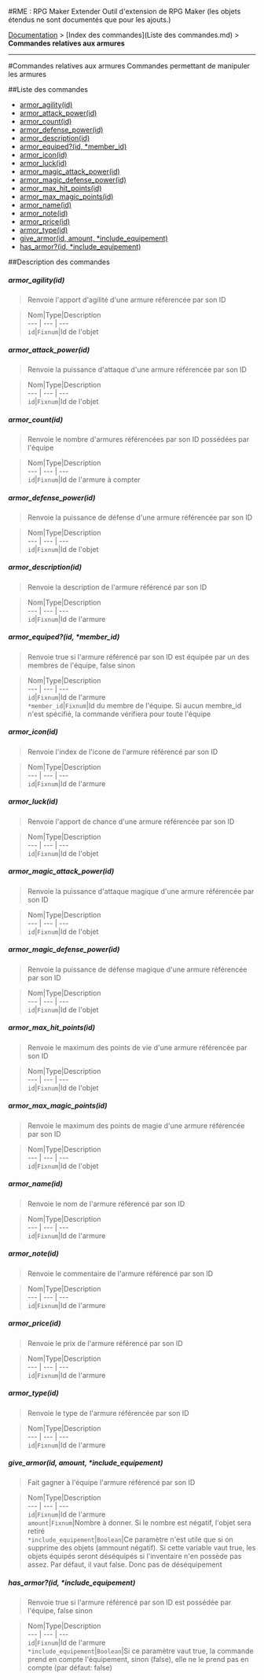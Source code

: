 #RME : RPG Maker Extender
Outil d'extension de RPG Maker (les objets étendus ne sont documentés que pour les ajouts.)

[Documentation](README.md) > [Index des commandes](Liste des commandes.md) > **Commandes relatives aux armures**  
- - -  
#Commandes relatives aux armures
Commandes permettant de manipuler les armures

##Liste des commandes
*    [armor_agility(id)](#armor_agilityid)
*    [armor_attack_power(id)](#armor_attack_powerid)
*    [armor_count(id)](#armor_countid)
*    [armor_defense_power(id)](#armor_defense_powerid)
*    [armor_description(id)](#armor_descriptionid)
*    [armor_equiped?(id, *member_id)](#armor_equipedid-member_id)
*    [armor_icon(id)](#armor_iconid)
*    [armor_luck(id)](#armor_luckid)
*    [armor_magic_attack_power(id)](#armor_magic_attack_powerid)
*    [armor_magic_defense_power(id)](#armor_magic_defense_powerid)
*    [armor_max_hit_points(id)](#armor_max_hit_pointsid)
*    [armor_max_magic_points(id)](#armor_max_magic_pointsid)
*    [armor_name(id)](#armor_nameid)
*    [armor_note(id)](#armor_noteid)
*    [armor_price(id)](#armor_priceid)
*    [armor_type(id)](#armor_typeid)
*    [give_armor(id, amount, *include_equipement)](#give_armorid-amount-include_equipement)
*    [has_armor?(id, *include_equipement)](#has_armorid-include_equipement)


##Description des commandes
##### armor_agility(id)

> Renvoie l'apport d'agilité d'une armure référencée par son ID

  
> Nom|Type|Description  
--- | --- | ---  
`id`|`Fixnum`|Id de l'objet  


##### armor_attack_power(id)

> Renvoie la puissance d'attaque d'une armure référencée par son ID

  
> Nom|Type|Description  
--- | --- | ---  
`id`|`Fixnum`|Id de l'objet  


##### armor_count(id)

> Renvoie le nombre d'armures référencées par son ID possédées par l'équipe

  
> Nom|Type|Description  
--- | --- | ---  
`id`|`Fixnum`|Id de l'armure à compter  


##### armor_defense_power(id)

> Renvoie la puissance de défense d'une armure référencée par son ID

  
> Nom|Type|Description  
--- | --- | ---  
`id`|`Fixnum`|Id de l'objet  


##### armor_description(id)

> Renvoie la description de l'armure référencé par son ID

  
> Nom|Type|Description  
--- | --- | ---  
`id`|`Fixnum`|Id de l'armure  


##### armor_equiped?(id, *member_id)

> Renvoie true si l'armure référencé par son ID est équipée par un des membres de l'équipe, false sinon

  
> Nom|Type|Description  
--- | --- | ---  
`id`|`Fixnum`|Id de l'armure  
`*member_id`|`Fixnum`|Id du membre de l'équipe. Si aucun membre_id n'est spécifié, la commande vérifiera pour toute l'équipe   


##### armor_icon(id)

> Renvoie l'index de l'icone  de l'armure référencé par son ID

  
> Nom|Type|Description  
--- | --- | ---  
`id`|`Fixnum`|Id de l'armure  


##### armor_luck(id)

> Renvoie l'apport de chance d'une armure référencée par son ID

  
> Nom|Type|Description  
--- | --- | ---  
`id`|`Fixnum`|Id de l'objet  


##### armor_magic_attack_power(id)

> Renvoie la puissance d'attaque magique d'une armure référencée par son ID

  
> Nom|Type|Description  
--- | --- | ---  
`id`|`Fixnum`|Id de l'objet  


##### armor_magic_defense_power(id)

> Renvoie la puissance de défense magique d'une armure référencée par son ID

  
> Nom|Type|Description  
--- | --- | ---  
`id`|`Fixnum`|Id de l'objet  


##### armor_max_hit_points(id)

> Renvoie le maximum des points de vie d'une armure référencée par son ID

  
> Nom|Type|Description  
--- | --- | ---  
`id`|`Fixnum`|Id de l'objet  


##### armor_max_magic_points(id)

> Renvoie le maximum des points de magie d'une armure référencée par son ID

  
> Nom|Type|Description  
--- | --- | ---  
`id`|`Fixnum`|Id de l'objet  


##### armor_name(id)

> Renvoie le nom de l'armure référencé par son ID

  
> Nom|Type|Description  
--- | --- | ---  
`id`|`Fixnum`|Id de l'armure  


##### armor_note(id)

> Renvoie le commentaire de l'armure référencé par son ID

  
> Nom|Type|Description  
--- | --- | ---  
`id`|`Fixnum`|Id de l'armure  


##### armor_price(id)

> Renvoie le prix  de l'armure référencé par son ID

  
> Nom|Type|Description  
--- | --- | ---  
`id`|`Fixnum`|Id de l'armure  


##### armor_type(id)

> Renvoie le type de l'armure référencée par son ID

  
> Nom|Type|Description  
--- | --- | ---  
`id`|`Fixnum`|Id de l'armure  


##### give_armor(id, amount, *include_equipement)

> Fait gagner à l'équipe l'armure référencé par son ID

  
> Nom|Type|Description  
--- | --- | ---  
`id`|`Fixnum`|Id de l'armure  
`amount`|`Fixnum`|Nombre à donner. Si le nombre est négatif, l'objet sera retiré  
`*include_equipement`|`Boolean`|Ce paramètre n'est utile que si on supprime des objets (ammount négatif). Si cette variable vaut true, les objets équipés seront déséquipés si l'inventaire n'en possède pas assez. Par défaut, il vaut false. Donc pas de déséquipement  


##### has_armor?(id, *include_equipement)

> Renvoie true si l'armure référencé par son ID est possédée par l'équipe, false sinon

  
> Nom|Type|Description  
--- | --- | ---  
`id`|`Fixnum`|Id de l'armure  
`*include_equipement`|`Boolean`|Si ce paramètre vaut true, la commande prend en compte l'équipement, sinon (false), elle ne le prend pas en compte (par défaut: false)  


